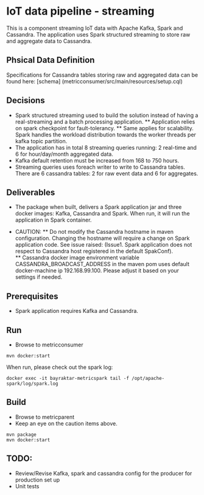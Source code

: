 # IoT data pipeline - streaming

This is a component streaming IoT data with Apache Kafka, Spark and Cassandra. The application uses Spark structured streaming to store raw and aggregate data to Cassandra.

## Phsical Data Definition
Specifications for Cassandra tables storing raw and aggregated data can be found here: [schema] (metricconsumer/src/main/resources/setup.cql)

## Decisions
* Spark structured streaming used to build the solution instead of having a real-streaming and a batch processing application. 
** Application relies on spark checkpoint for fault-tolerancy. 
** Same applies for scalability. Spark handles the workload distribution towards the worker threads per kafka topic partition.
* The application has in total 8 streaming queries running: 2 real-time and 6 for hour/day/month aggregated data.
* Kafka default retention must be increased from 168 to 750 hours.
* Streaming queries uses foreach writer to write to Cassandra tables. There are 6 cassandra tables: 2 for raw event data and 6 for aggregates.

## Deliverables
* The package when built, delivers a Spark application jar and three docker images: Kafka, Cassandra and Spark. When run, it will run the application in Spark container.

* CAUTION: 
** Do not modify the Cassandra hostname in maven configuration. Changing the hostname will require a change on Spark application code. See issue raised: (Issue1. Spark application does not respect to Cassandra host registered in the default SpakConf).  
** Cassandra docker image environment variable CASSANDRA_BROADCAST_ADDRESS in the maven pom uses default docker-machine ip 192.168.99.100. Please adjust it based on your settings if needed.

## Prerequisites
* Spark application requires Kafka and Cassandra.

## Run
* Browse to metricconsumer
```
mvn docker:start
```

When run, please check out the spark log: 

```
docker exec -it bayraktar-metricspark tail -f /opt/apache-spark/log/spark.log
```

## Build
* Browse to metricparent
* Keep an eye on the caution items above.

```
mvn package
mvn docker:start
```
## TODO: 
* Review/Revise Kafka, spark and cassandra config for the producer for production set up
* Unit tests


